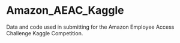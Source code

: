 # Amazon_AEAC_Kaggle
Data and code used in submitting for the Amazon Employee Access Challenge Kaggle Competition.
